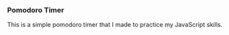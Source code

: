 ### Pomodoro Timer

This is a simple pomodoro timer that I made to practice my JavaScript skills. 

